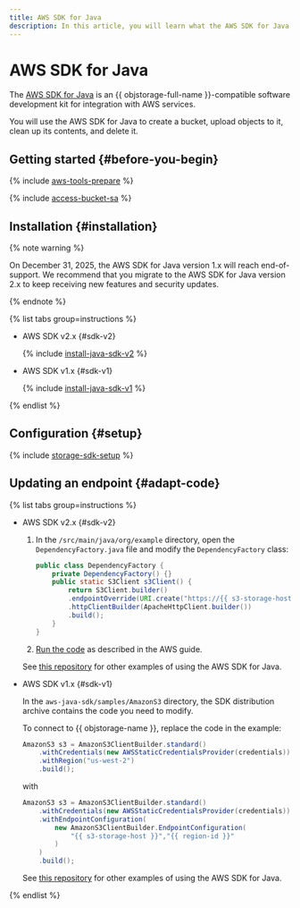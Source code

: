 ```yaml
---
title: AWS SDK for Java
description: In this article, you will learn what the AWS SDK for Java is, how to install and configure it, and will also see some code examples.
---
```


# AWS SDK for Java


The [AWS SDK for Java](https://aws.amazon.com/ru/sdk-for-java/) is an {{ objstorage-full-name }}-compatible software development kit for integration with AWS services.

You will use the AWS SDK for Java to create a bucket, upload objects to it, clean up its contents, and delete it.

## Getting started {#before-you-begin}

{% include [aws-tools-prepare](../../_includes/aws-tools/aws-tools-prepare.md) %}

{% include [access-bucket-sa](../../_includes/storage/access-bucket-sa.md) %}

## Installation {#installation}

{% note warning %}

On December 31, 2025, the AWS SDK for Java version 1.x will reach end-of-support. We recommend that you migrate to the AWS SDK for Java version 2.x to keep receiving new features and security updates.

{% endnote %}

{% list tabs group=instructions %}

- AWS SDK v2.x {#sdk-v2}

    {% include [install-java-sdk-v2](../../_includes/aws-tools/install-java-sdk-v2.md) %}

- AWS SDK v1.x {#sdk-v1}
    
    {% include [install-java-sdk-v1](../../_includes/aws-tools/install-java-sdk.md) %}

{% endlist %}

## Configuration {#setup}

{% include [storage-sdk-setup](../_includes_service/storage-sdk-setup-storage-url.md) %}

## Updating an endpoint {#adapt-code}

{% list tabs group=instructions %}

- AWS SDK v2.x {#sdk-v2}

    1. In the `/src/main/java/org/example` directory, open the `DependencyFactory.java` file and modify the `DependencyFactory` class:

        ```java
        public class DependencyFactory {
            private DependencyFactory() {}
            public static S3Client s3Client() {
                return S3Client.builder()
                .endpointOverride(URI.create("https://{{ s3-storage-host }}"))
                .httpClientBuilder(ApacheHttpClient.builder())
                .build();
            }
        }
        ```

    1. [Run the code](https://docs.aws.amazon.com/sdk-for-java/latest/developer-guide/get-started.html#get-started-run) as described in the AWS guide.

    See [this repository](https://github.com/awsdocs/aws-doc-sdk-examples/tree/main/javav2/example_code/s3/src/main/java/com/example/s3) for other examples of using the AWS SDK for Java.

- AWS SDK v1.x {#sdk-v1}
    
    In the `aws-java-sdk/samples/AmazonS3` directory, the SDK distribution archive contains the code you need to modify.

    To connect to {{ objstorage-name }}, replace the code in the example:

    ```java
    AmazonS3 s3 = AmazonS3ClientBuilder.standard()
        .withCredentials(new AWSStaticCredentialsProvider(credentials))
        .withRegion("us-west-2")
        .build();
    ```

    with

    ```java
    AmazonS3 s3 = AmazonS3ClientBuilder.standard()
        .withCredentials(new AWSStaticCredentialsProvider(credentials))
        .withEndpointConfiguration(
            new AmazonS3ClientBuilder.EndpointConfiguration(
                "{{ s3-storage-host }}","{{ region-id }}"
            )
        )
        .build();
    ```

    See [this repository](https://github.com/awsdocs/aws-doc-sdk-examples/tree/main/java/example_code/s3/src/main/java/aws/example/s3) for other examples of using the AWS SDK for Java.

{% endlist %}